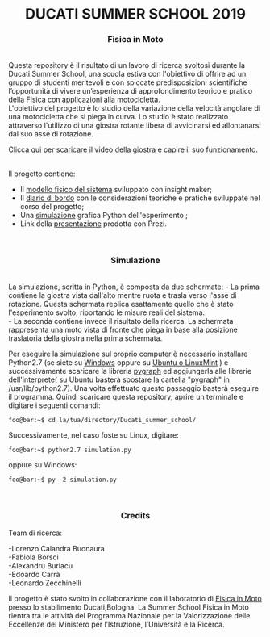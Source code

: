 <div align="center">
  <h1>DUCATI SUMMER SCHOOL 2019</h1>
  <h3>Fisica in Moto</h3>
</div><br>
Questa repository è il risultato di un lavoro di ricerca svoltosi durante la Ducati Summer School,
una scuola estiva con l'obiettivo di offrire ad un gruppo di studenti meritevoli e con spiccate predisposizioni
scientifiche l’opportunità di vivere un’esperienza di approfondimento teorico e pratico della Fisica con applicazioni alla
motocicletta.<br>
L'obiettivo del progetto è lo studio della variazione della velocità angolare di una motocicletta che si piega in curva. Lo studio
è stato realizzato attraverso l'utilizzo di una giostra rotante libera di avvicinarsi ed allontanarsi dal suo asse di rotazione.<br>

Clicca [qui](https://github.com/edo01/Ducati_summer_school/blob/master/media/giostra.mp4) per scaricare il video della giostra e capire il suo funzionamento.

<br>
Il progetto contiene:<br>

- Il [modello fisico del sistema](https://insightmaker.com/insight/171328/Untitled-Insight) sviluppato con insight maker;<br>
- Il [diario di bordo](https://github.com/edo01/Ducati_summer_school/blob/master/doc/diario.docx) con le considerazioni teoriche e pratiche sviluppate nel corso del progetto;<br>
- Una [simulazione](https://github.com/edo01/Ducati_summer_school/blob/master/ducati_project.py) grafica Python dell'esperimento ;<br>
- Link della [presentazione](https://prezi.com/view/ZW1Ap2TJd28MOM3E7g7p) prodotta con Prezi.<br>
<br>
<div align="center">
  <h3>Simulazione</h3>
</div><br>
La simulazione, scritta in Python, è composta da due schermate: 
- La prima contiene la giostra vista dall'alto mentre ruota e trasla verso l'asse di rotazione. Questa schermata replica esattamente quello che è stato l'esperimento svolto, riportando le misure reali del sistema.<br>
- La seconda contiene invece il risultato della ricerca. La schermata rappresenta una moto vista di fronte che piega in base alla posizione traslatoria della giostra nella prima schermata.<br>

Per eseguire la simulazione sul proprio computer è necessario installare Python2.7 (se siete su [Windows](https://gist.github.com/ricpol/2ca0ae46f02bfddf08036fa85519aa97#installare-python-27) oppure su [Ubuntu o LinuxMint](https://tecadmin.net/install-python-2-7-on-ubuntu-and-linuxmint/) ) e successivamente scaricare la libreria [pygraph](https://pygraph.readthedocs.io/en/latest/01intro.html#installare-pygraph) ed aggiungerla alle librerie dell'interprete( su Ubuntu basterà spostare la cartella "pygraph" in /usr/lib/python2.7). Una volta effettuato questo passaggio basterà eseguire il programma. Quindi scaricare questa repository, aprire un terminale e digitare i seguenti comandi:<br>

```console
foo@bar:~$ cd la/tua/directory/Ducati_summer_school/
```
Successivamente, nel caso foste su Linux, digitare:
```console
foo@bar:~$ python2.7 simulation.py
```
oppure su Windows:
```console
foo@bar:~$ py -2 simulation.py
```
<br>
<div align="center">
  <h3>Credits</h3>
</div>
Team di ricerca:<br>

  -Lorenzo Calandra Buonaura<br>
  -Fabiola Borsci<br>
  -Alexandru Burlacu<br>
  -Edoardo Carrà<br>
  -Leonardo Zecchinelli<br>
  
Il progetto è stato svolto in collaborazione con il laboratorio di [Fisica in Moto](https://www.ducati.com/it/it/fisica-in-moto) presso lo stabilimento Ducati,Bologna. La Summer School Fisica in Moto rientra tra le attività del Programma Nazionale per la Valorizzazione delle Eccellenze del Ministero per l’Istruzione, l’Università e la Ricerca.
